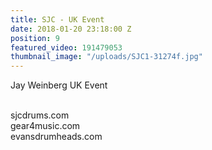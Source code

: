 ```yaml
---
title: SJC - UK Event
date: 2018-01-20 23:18:00 Z
position: 9
featured_video: 191479053
thumbnail_image: "/uploads/SJC1-31274f.jpg"
---
```


Jay Weinberg UK Event<br>

<br>sjcdrums.com<br>
gear4music.com<br>
evansdrumheads.com​